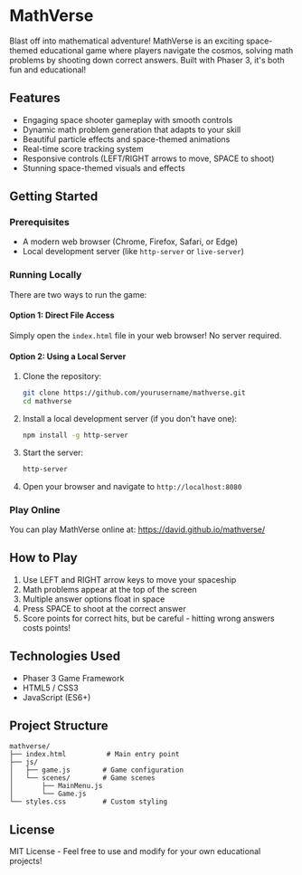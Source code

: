 # MathVerse 

Blast off into mathematical adventure! MathVerse is an exciting space-themed educational game where players navigate the cosmos, solving math problems by shooting down correct answers. Built with Phaser 3, it's both fun and educational!

## Features

- Engaging space shooter gameplay with smooth controls
- Dynamic math problem generation that adapts to your skill
- Beautiful particle effects and space-themed animations
- Real-time score tracking system
- Responsive controls (LEFT/RIGHT arrows to move, SPACE to shoot)
- Stunning space-themed visuals and effects

## Getting Started

### Prerequisites
- A modern web browser (Chrome, Firefox, Safari, or Edge)
- Local development server (like `http-server` or `live-server`)

### Running Locally

There are two ways to run the game:

#### Option 1: Direct File Access
Simply open the `index.html` file in your web browser! No server required.

#### Option 2: Using a Local Server
1. Clone the repository:
   ```bash
   git clone https://github.com/yourusername/mathverse.git
   cd mathverse
   ```

2. Install a local development server (if you don't have one):
   ```bash
   npm install -g http-server
   ```

3. Start the server:
   ```bash
   http-server
   ```

4. Open your browser and navigate to `http://localhost:8080`

### Play Online

You can play MathVerse online at: https://david.github.io/mathverse/

## How to Play

1. Use LEFT and RIGHT arrow keys to move your spaceship
2. Math problems appear at the top of the screen
3. Multiple answer options float in space
4. Press SPACE to shoot at the correct answer
5. Score points for correct hits, but be careful - hitting wrong answers costs points!

## Technologies Used

- Phaser 3 Game Framework
- HTML5 / CSS3
- JavaScript (ES6+)

## Project Structure

```
mathverse/
├── index.html          # Main entry point
├── js/
│   ├── game.js        # Game configuration
│   └── scenes/        # Game scenes
│       ├── MainMenu.js
│       └── Game.js
└── styles.css         # Custom styling
```

## License

MIT License - Feel free to use and modify for your own educational projects!
